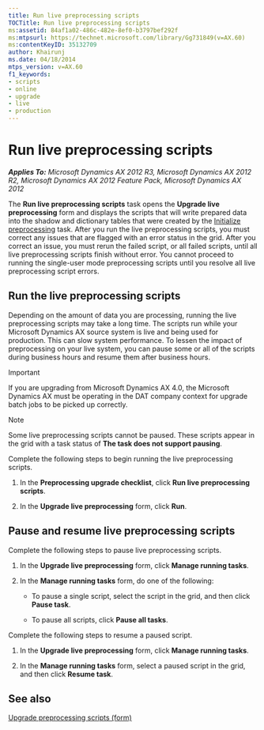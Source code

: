 ```yaml
---
title: Run live preprocessing scripts
TOCTitle: Run live preprocessing scripts
ms:assetid: 84af1a02-486c-482e-8ef0-b3797bef292f
ms:mtpsurl: https://technet.microsoft.com/library/Gg731849(v=AX.60)
ms:contentKeyID: 35132709
author: Khairunj
ms.date: 04/18/2014
mtps_version: v=AX.60
f1_keywords:
- scripts
- online
- upgrade
- live
- production
---
```


# Run live preprocessing scripts 


_**Applies To:** Microsoft Dynamics AX 2012 R3, Microsoft Dynamics AX 2012 R2, Microsoft Dynamics AX 2012 Feature Pack, Microsoft Dynamics AX 2012_

The **Run live preprocessing scripts** task opens the **Upgrade live preprocessing** form and displays the scripts that will write prepared data into the shadow and dictionary tables that were created by the [Initialize preprocessing](initialize-preprocessing.md) task. After you run the live preprocessing scripts, you must correct any issues that are flagged with an error status in the grid. After you correct an issue, you must rerun the failed script, or all failed scripts, until all live preprocessing scripts finish without error. You cannot proceed to running the single-user mode preprocessing scripts until you resolve all live preprocessing script errors.

## Run the live preprocessing scripts

Depending on the amount of data you are processing, running the live preprocessing scripts may take a long time. The scripts run while your Microsoft Dynamics AX source system is live and being used for production. This can slow system performance. To lessen the impact of preprocessing on your live system, you can pause some or all of the scripts during business hours and resume them after business hours.


> [!IMPORTANT]
> <P>If you are upgrading from Microsoft Dynamics AX 4.0, the Microsoft Dynamics AX must be operating in the DAT company context for upgrade batch jobs to be picked up correctly.</P>




> [!NOTE]
> <P>Some live preprocessing scripts cannot be paused. These scripts appear in the grid with a task status of <STRONG>The task does not support pausing</STRONG>.</P>



Complete the following steps to begin running the live preprocessing scripts.

1.  In the **Preprocessing upgrade checklist**, click **Run live preprocessing scripts**.

2.  In the **Upgrade live preprocessing** form, click **Run**.

## Pause and resume live preprocessing scripts

Complete the following steps to pause live preprocessing scripts.

1.  In the **Upgrade live preprocessing** form, click **Manage running tasks**.

2.  In the **Manage running tasks** form, do one of the following:
    
      - To pause a single script, select the script in the grid, and then click **Pause task**.
    
      - To pause all scripts, click **Pause all tasks**.

Complete the following steps to resume a paused script.

1.  In the **Upgrade live preprocessing** form, click **Manage running tasks**.

2.  In the **Manage running tasks** form, select a paused script in the grid, and then click **Resume task**.

## See also

[Upgrade preprocessing scripts (form)](https://technet.microsoft.com/library/hh202100\(v=ax.60\))

  


